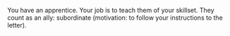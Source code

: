 You have an apprentice. Your job is to teach them of your skillset. They count as an ally: subordinate (motivation: to follow your instructions to the letter).